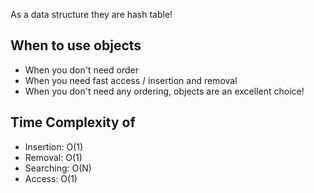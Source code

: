 As a data structure they are hash table!

## When to use objects

- When you don't need order
- When you need fast access / insertion and removal
- When you don't need any ordering, objects are an excellent choice!

## Time Complexity of

- Insertion: O(1)
- Removal: O(1)
- Searching: O(N)
- Access: O(1)
